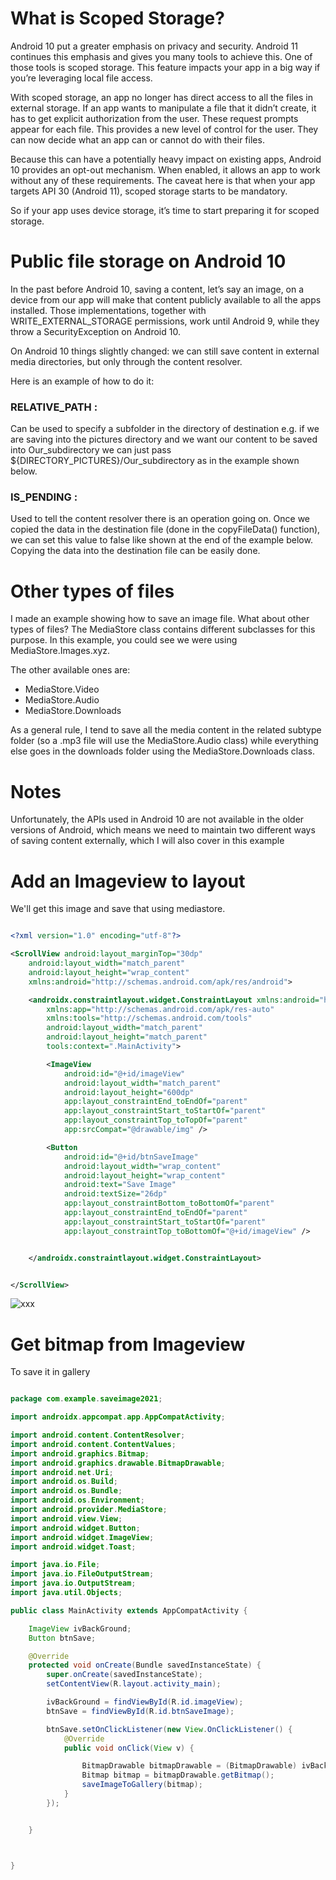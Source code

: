 # What is Scoped Storage?
Android 10 put a greater emphasis on privacy and security. Android 11 continues this emphasis and gives you many tools to achieve this. One of those tools is scoped storage. This feature impacts your app in a big way if you’re leveraging local file access.

With scoped storage, an app no longer has direct access to all the files in external storage. If an app wants to manipulate a file that it didn’t create, it has to get explicit authorization from the user. These request prompts appear for each file. This provides a new level of control for the user. They can now decide what an app can or cannot do with their files.

Because this can have a potentially heavy impact on existing apps, Android 10 provides an opt-out mechanism. When enabled, it allows an app to work without any of these requirements. The caveat here is that when your app targets API 30 (Android 11), scoped storage starts to be mandatory.

So if your app uses device storage, it’s time to start preparing it for scoped storage.



# Public file storage on Android 10
In the past before Android 10, saving a content, let’s say an image, on a device from our app will make that content publicly available to all the apps installed.
Those implementations, together with WRITE_EXTERNAL_STORAGE permissions, work until Android 9, while they throw a SecurityException on Android 10.

On Android 10 things slightly changed: we can still save content in external media directories, but only through the content resolver.

Here is an example of how to do it:

### RELATIVE_PATH :
Can be used to specify a subfolder in the directory of destination e.g. if we are saving into the pictures directory and we want our content to be saved into Our_subdirectory we can just pass ${DIRECTORY_PICTURES}/Our_subdirectory as in the example shown below.


### IS_PENDING : 
Used to tell the content resolver there is an operation going on. Once we copied the data in the destination file (done in the copyFileData() function), we can set this value to false like shown at the end of the example below. Copying the data into the destination file can be easily done.




# Other types of files
I made an example showing how to save an image file. What about other types of files? The MediaStore class contains different subclasses for this purpose. In this example, you could see we were using MediaStore.Images.xyz.

The other available ones are:
- MediaStore.Video
- MediaStore.Audio
- MediaStore.Downloads

As a general rule, I tend to save all the media content in the related subtype folder (so a .mp3 file will use the MediaStore.Audio class) while everything else goes in the downloads folder using the MediaStore.Downloads class.



# Notes
Unfortunately, the APIs used in Android 10 are not available in the older versions of Android, which means we need to maintain two different ways of saving content externally, which I will also cover in this example



# Add an Imageview to layout
We'll get this image and save that using mediastore.

```xml

<?xml version="1.0" encoding="utf-8"?>

<ScrollView android:layout_marginTop="30dp"
    android:layout_width="match_parent"
    android:layout_height="wrap_content"
    xmlns:android="http://schemas.android.com/apk/res/android">

    <androidx.constraintlayout.widget.ConstraintLayout xmlns:android="http://schemas.android.com/apk/res/android"
        xmlns:app="http://schemas.android.com/apk/res-auto"
        xmlns:tools="http://schemas.android.com/tools"
        android:layout_width="match_parent"
        android:layout_height="match_parent"
        tools:context=".MainActivity">

        <ImageView
            android:id="@+id/imageView"
            android:layout_width="match_parent"
            android:layout_height="600dp"
            app:layout_constraintEnd_toEndOf="parent"
            app:layout_constraintStart_toStartOf="parent"
            app:layout_constraintTop_toTopOf="parent"
            app:srcCompat="@drawable/img" />

        <Button
            android:id="@+id/btnSaveImage"
            android:layout_width="wrap_content"
            android:layout_height="wrap_content"
            android:text="Save Image"
            android:textSize="26dp"
            app:layout_constraintBottom_toBottomOf="parent"
            app:layout_constraintEnd_toEndOf="parent"
            app:layout_constraintStart_toStartOf="parent"
            app:layout_constraintTop_toBottomOf="@+id/imageView" />


    </androidx.constraintlayout.widget.ConstraintLayout>


</ScrollView>

```



![xxx](https://user-images.githubusercontent.com/86467782/138275959-a898b137-9afe-48e5-93d7-832072b0ac30.png)




# Get bitmap from Imageview
To save it in gallery

```java

package com.example.saveimage2021;

import androidx.appcompat.app.AppCompatActivity;

import android.content.ContentResolver;
import android.content.ContentValues;
import android.graphics.Bitmap;
import android.graphics.drawable.BitmapDrawable;
import android.net.Uri;
import android.os.Build;
import android.os.Bundle;
import android.os.Environment;
import android.provider.MediaStore;
import android.view.View;
import android.widget.Button;
import android.widget.ImageView;
import android.widget.Toast;

import java.io.File;
import java.io.FileOutputStream;
import java.io.OutputStream;
import java.util.Objects;

public class MainActivity extends AppCompatActivity {

    ImageView ivBackGround;
    Button btnSave;

    @Override
    protected void onCreate(Bundle savedInstanceState) {
        super.onCreate(savedInstanceState);
        setContentView(R.layout.activity_main);

        ivBackGround = findViewById(R.id.imageView);
        btnSave = findViewById(R.id.btnSaveImage);

        btnSave.setOnClickListener(new View.OnClickListener() {
            @Override
            public void onClick(View v) {

                BitmapDrawable bitmapDrawable = (BitmapDrawable) ivBackGround.getDrawable();
                Bitmap bitmap = bitmapDrawable.getBitmap();
                saveImageToGallery(bitmap);
            }
        });


    }



}

```
